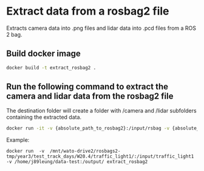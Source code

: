 # Extract data from a rosbag2 file

Extracts camera data into .png files and lidar data into .pcd files from a ROS 2 bag.

## Build docker image

```bash
docker build -t extract_rosbag2 .
```

## Run the following command to extract the camera and lidar data from the rosbag2 file

The destination folder will create a folder with /camera and /lidar subfolders containing the extracted data.
```bash
docker run -it -v {absolute_path_to_rosbag2}:/input/rsbag -v {absolute_path_to_destination_folder}:/output extract_rosbag2
```

Example:
```
docker run  -v  /mnt/wato-drive2/rosbags2-tmp/year3/test_track_days/W20.4/traffic_light1/:/input/traffic_light1 -v /home/j89leung/data-test:/output/ extract_rosbag2
```